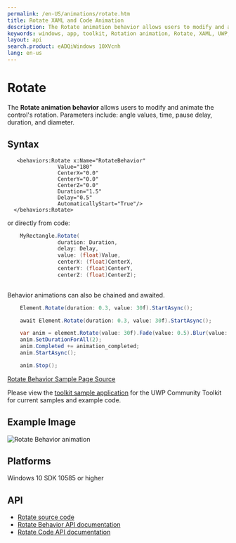 ```yaml
---
permalink: /en-US/animations/rotate.htm
title: Rotate XAML and Code Animation
description: The Rotate animation behavior allows users to modify and animate the control's rotation 
keywords: windows, app, toolkit, Rotation animation, Rotate, XAML, UWP, animate rotation, behavior
layout: api
search.product: eADQiWindows 10XVcnh
lang: en-us
---
```


# Rotate

The **Rotate animation behavior** allows users to modify and animate the control's rotation. Parameters include: angle values, time, pause delay, duration, and diameter.

## Syntax

```xaml
   <behaviors:Rotate x:Name="RotateBehavior" 
				Value="180"
				CenterX="0.0" 
				CenterY="0.0" 
				CenterZ="0.0" 
				Duration="1.5" 
				Delay="0.5" 
				AutomaticallyStart="True"/>
  </behaviors:Rotate>
```

or directly from code:

```C#
    MyRectangle.Rotate(
                duration: Duration,
                delay: Delay,
                value: (float)Value,
                centerX: (float)CenterX,
                centerY: (float)CenterY,
                centerZ: (float)CenterZ);
    
```

Behavior animations can also be chained and awaited.

```C#
    Element.Rotate(duration: 0.3, value: 30f).StartAsync();

    await Element.Rotate(duration: 0.3, value: 30f).StartAsync();

    var anim = element.Rotate(value: 30f).Fade(value: 0.5).Blur(value: 5);
    anim.SetDurationForAll(2);
    anim.Completed += animation_completed;
    anim.StartAsync();

    anim.Stop();
```

[Rotate Behavior Sample Page Source](https://github.com/Microsoft/UWPCommunityToolkit/tree/master/Microsoft.Toolkit.Uwp.SampleApp/SamplePages/Rotate)

Please view the [toolkit sample application](https://github.com/Microsoft/UWPCommunityToolkit/tree/master/Microsoft.Toolkit.Uwp.SampleApp) for the UWP Community Toolkit for current samples and example code.

## Example Image

![Rotate Behavior animation]({{site.baseurl}}/resources/images/Animations-Rotate.gif "Rotate Behavior")

## Platforms

Windows 10 SDK 10585 or higher

## API

* [Rotate source code](https://github.com/Microsoft/UWPCommunityToolkit/blob/master/Microsoft.Toolkit.Uwp.UI.Animations/Behaviors/Rotate.cs)
* [Rotate Behavior API documentation]({{site.baseurl}}/{{page.lang}}/api/Microsoft_Toolkit_Uwp_UI_Animations_Behaviors_Rotate.htm)
* [Rotate Code API documentation]({{site.baseurl}}/{{page.lang}}/api/Microsoft_Toolkit_Uwp_UI_Animations_Composition.htm#rotatemicrosofttoolkituwpuianimationsanimationset-animationsetsystemdouble-durationsystemdouble-delaysystemsingle-valuesystemsingle-centerxsystemsingle-centerysystemsingle-centerz)
